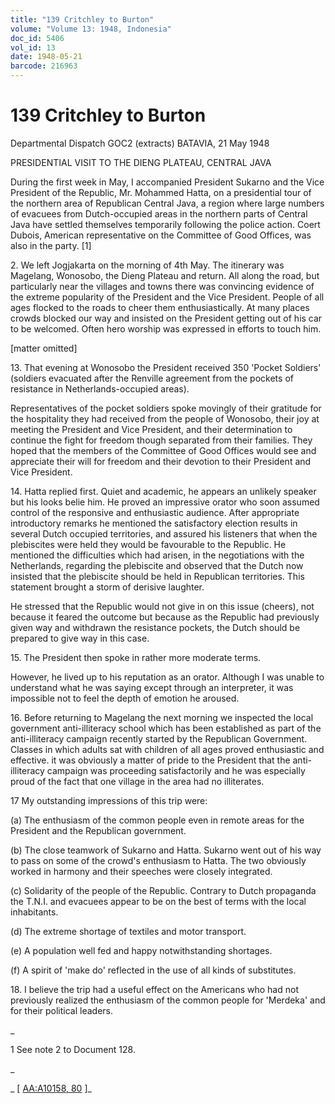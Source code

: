 ```yaml
---
title: "139 Critchley to Burton"
volume: "Volume 13: 1948, Indonesia"
doc_id: 5406
vol_id: 13
date: 1948-05-21
barcode: 216963
---
```


# 139 Critchley to Burton

Departmental Dispatch GOC2 (extracts) BATAVIA, 21 May 1948

PRESIDENTIAL VISIT TO THE DIENG PLATEAU, CENTRAL JAVA

During the first week in May, I accompanied President Sukarno and the Vice President of the Republic, Mr. Mohammed Hatta, on a presidential tour of the northern area of Republican Central Java, a region where large numbers of evacuees from Dutch-occupied areas in the northern parts of Central Java have settled themselves temporarily following the police action. Coert Dubois, American representative on the Committee of Good Offices, was also in the party. [1]

2\. We left Jogjakarta on the morning of 4th May. The itinerary was Magelang, Wonosobo, the Dieng Plateau and return. All along the road, but particularly near the villages and towns there was convincing evidence of the extreme popularity of the President and the Vice President. People of all ages flocked to the roads to cheer them enthusiastically. At many places crowds blocked our way and insisted on the President getting out of his car to be welcomed. Often hero worship was expressed in efforts to touch him.

[matter omitted]

13\. That evening at Wonosobo the President received 350 'Pocket Soldiers' (soldiers evacuated after the Renville agreement from the pockets of resistance in Netherlands-occupied areas).

Representatives of the pocket soldiers spoke movingly of their gratitude for the hospitality they had received from the people of Wonosobo, their joy at meeting the President and Vice President, and their determination to continue the fight for freedom though separated from their families. They hoped that the members of the Committee of Good Offices would see and appreciate their will for freedom and their devotion to their President and Vice President.

14\. Hatta replied first. Quiet and academic, he appears an unlikely speaker but his looks belie him. He proved an impressive orator who soon assumed control of the responsive and enthusiastic audience. After appropriate introductory remarks he mentioned the satisfactory election results in several Dutch occupied territories, and assured his listeners that when the plebiscites were held they would be favourable to the Republic. He mentioned the difficulties which had arisen, in the negotiations with the Netherlands, regarding the plebiscite and observed that the Dutch now insisted that the plebiscite should be held in Republican territories. This statement brought a storm of derisive laughter.

He stressed that the Republic would not give in on this issue (cheers), not because it feared the outcome but because as the Republic had previously given way and withdrawn the resistance pockets, the Dutch should be prepared to give way in this case.

15\. The President then spoke in rather more moderate terms.

However, he lived up to his reputation as an orator. Although I was unable to understand what he was saying except through an interpreter, it was impossible not to feel the depth of emotion he aroused.

16\. Before returning to Magelang the next morning we inspected the local government anti-illiteracy school which has been established as part of the anti-illiteracy campaign recently started by the Republican Government. Classes in which adults sat with children of all ages proved enthusiastic and effective. it was obviously a matter of pride to the President that the anti-illiteracy campaign was proceeding satisfactorily and he was especially proud of the fact that one village in the area had no illiterates.

17 My outstanding impressions of this trip were:

(a) The enthusiasm of the common people even in remote areas for the President and the Republican government.

(b) The close teamwork of Sukarno and Hatta. Sukarno went out of his way to pass on some of the crowd's enthusiasm to Hatta. The two obviously worked in harmony and their speeches were closely integrated.

(c) Solidarity of the people of the Republic. Contrary to Dutch propaganda the T.N.I. and evacuees appear to be on the best of terms with the local inhabitants.

(d) The extreme shortage of textiles and motor transport.

(e) A population well fed and happy notwithstanding shortages.

(f) A spirit of 'make do' reflected in the use of all kinds of substitutes.

18\. I believe the trip had a useful effect on the Americans who had not previously realized the enthusiasm of the common people for 'Merdeka' and for their political leaders.

_

1 See note 2 to Document 128.

_

_ [ [AA:A10158, 80](http://www.naa.gov.au/cgi-bin/Search?O=I&Number=216963) ]_
